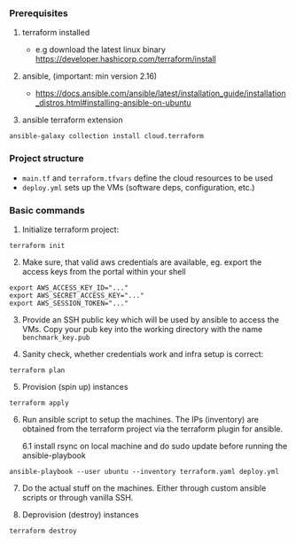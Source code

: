 ### Prerequisites

1. terraform installed
    - e.g download the latest linux binary https://developer.hashicorp.com/terraform/install

2. ansible, (important: min version 2.16)
    - https://docs.ansible.com/ansible/latest/installation_guide/installation_distros.html#installing-ansible-on-ubuntu


3. ansible terraform extension 

```
ansible-galaxy collection install cloud.terraform
```

### Project structure

- `main.tf` and `terraform.tfvars` define the cloud resources to be used
- `deploy.yml` sets up the VMs (software deps, configuration, etc.)

### Basic commands

1. Initialize terraform project:

```
terraform init
```

2. Make sure, that valid aws credentials are available,
eg. export the access keys from the portal within your shell

```
export AWS_ACCESS_KEY_ID="..."
export AWS_SECRET_ACCESS_KEY="..."
export AWS_SESSION_TOKEN="..."
```

3. Provide an SSH public key which will be used by ansible to access the VMs. Copy your pub key into the working directory with the name `benchmark_key.pub`

4. Sanity check, whether credentials work and infra setup is correct:

```
terraform plan
```

5. Provision (spin up) instances

```
terraform apply
```

6. Run ansible script to setup the machines. The IPs (inventory) are obtained from the terraform project via the terraform plugin for ansible. 

    6.1 install rsync on local machine and do sudo update before running the ansible-playbook 

```
ansible-playbook --user ubuntu --inventory terraform.yaml deploy.yml
```

7. Do the actual stuff on the machines. Either through custom ansible scripts or through vanilla SSH. 

8. Deprovision (destroy) instances
```
terraform destroy
```
